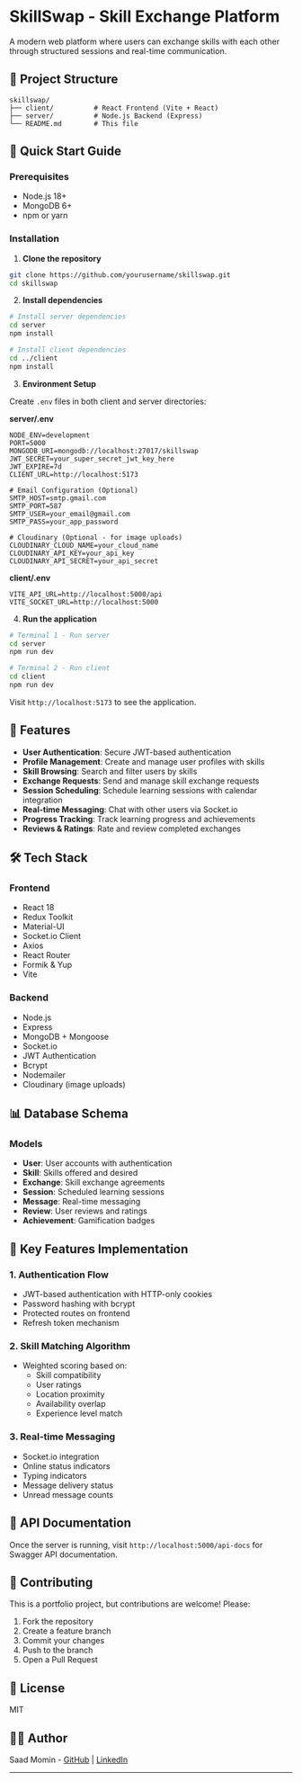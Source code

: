 # SkillSwap - Skill Exchange Platform

A modern web platform where users can exchange skills with each other through structured sessions and real-time communication.

## 📁 Project Structure

```
skillswap/
├── client/          # React Frontend (Vite + React)
├── server/          # Node.js Backend (Express)
└── README.md        # This file
```

## 🚀 Quick Start Guide

### Prerequisites
- Node.js 18+
- MongoDB 6+
- npm or yarn

### Installation

1. **Clone the repository**
```bash
git clone https://github.com/yourusername/skillswap.git
cd skillswap
```

2. **Install dependencies**
```bash
# Install server dependencies
cd server
npm install

# Install client dependencies
cd ../client
npm install
```

3. **Environment Setup**

Create `.env` files in both client and server directories:

**server/.env**
```env
NODE_ENV=development
PORT=5000
MONGODB_URI=mongodb://localhost:27017/skillswap
JWT_SECRET=your_super_secret_jwt_key_here
JWT_EXPIRE=7d
CLIENT_URL=http://localhost:5173

# Email Configuration (Optional)
SMTP_HOST=smtp.gmail.com
SMTP_PORT=587
SMTP_USER=your_email@gmail.com
SMTP_PASS=your_app_password

# Cloudinary (Optional - for image uploads)
CLOUDINARY_CLOUD_NAME=your_cloud_name
CLOUDINARY_API_KEY=your_api_key
CLOUDINARY_API_SECRET=your_api_secret
```

**client/.env**
```env
VITE_API_URL=http://localhost:5000/api
VITE_SOCKET_URL=http://localhost:5000
```

4. **Run the application**

```bash
# Terminal 1 - Run server
cd server
npm run dev

# Terminal 2 - Run client
cd client
npm run dev
```

Visit `http://localhost:5173` to see the application.

## 🎯 Features

- **User Authentication**: Secure JWT-based authentication
- **Profile Management**: Create and manage user profiles with skills
- **Skill Browsing**: Search and filter users by skills
- **Exchange Requests**: Send and manage skill exchange requests
- **Session Scheduling**: Schedule learning sessions with calendar integration
- **Real-time Messaging**: Chat with other users via Socket.io
- **Progress Tracking**: Track learning progress and achievements
- **Reviews & Ratings**: Rate and review completed exchanges

## 🛠 Tech Stack

### Frontend
- React 18
- Redux Toolkit
- Material-UI
- Socket.io Client
- Axios
- React Router
- Formik & Yup
- Vite

### Backend
- Node.js
- Express
- MongoDB + Mongoose
- Socket.io
- JWT Authentication
- Bcrypt
- Nodemailer
- Cloudinary (image uploads)

## 📊 Database Schema

### Models
- **User**: User accounts with authentication
- **Skill**: Skills offered and desired
- **Exchange**: Skill exchange agreements
- **Session**: Scheduled learning sessions
- **Message**: Real-time messaging
- **Review**: User reviews and ratings
- **Achievement**: Gamification badges

## 🔑 Key Features Implementation

### 1. Authentication Flow
- JWT-based authentication with HTTP-only cookies
- Password hashing with bcrypt
- Protected routes on frontend
- Refresh token mechanism

### 2. Skill Matching Algorithm
- Weighted scoring based on:
  - Skill compatibility
  - User ratings
  - Location proximity
  - Availability overlap
  - Experience level match

### 3. Real-time Messaging
- Socket.io integration
- Online status indicators
- Typing indicators
- Message delivery status
- Unread message counts

## 📝 API Documentation

Once the server is running, visit `http://localhost:5000/api-docs` for Swagger API documentation.

## 🤝 Contributing

This is a portfolio project, but contributions are welcome! Please:
1. Fork the repository
2. Create a feature branch
3. Commit your changes
4. Push to the branch
5. Open a Pull Request

## 📄 License

MIT

## 👨‍💻 Author

Saad Momin - [GitHub](https://github.com/smomin982) | [LinkedIn]([https://linkedin.com/in/yourprofile](https://www.linkedin.com/in/saad-momin-86128a183/))

---
